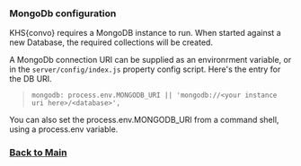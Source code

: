 ### MongoDb configuration 
KHS{convo} requires a MongoDB instance to run. When started against a new Database, the required collections will be created. 

A MongoDb connection URI can be supplied as an environrment variable, or in the `server/config/index.js` property config script. Here's the entry for the DB URI. 

> `mongodb: process.env.MONGODB_URI || 'mongodb://<your instance uri here>/<database>',`

You can also set the process.env.MONGODB_URI from a command shell, using a process.env variable.

### [Back to Main](https://github.com/in-the-keyhole/khs-convo) 